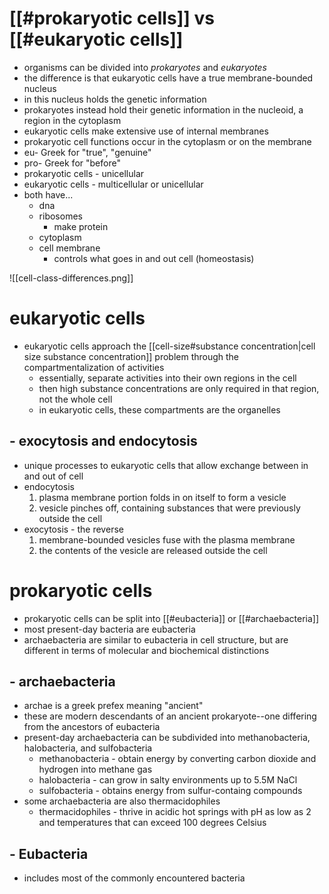 # [[#prokaryotic cells]] vs [[#eukaryotic cells]]
* organisms can be divided into *prokaryotes* and *eukaryotes*
* the difference is that eukaryotic cells have a true membrane-bounded nucleus
* in this nucleus holds the genetic information
* prokaryotes instead hold their genetic information in the nucleoid, a region in the cytoplasm 
* eukaryotic cells make extensive use of internal membranes
* prokaryotic cell functions occur in the cytoplasm or on the membrane
* eu- Greek for "true", "genuine"
* pro- Greek for "before"
* prokaryotic cells - unicellular
* eukaryotic cells - multicellular or unicellular
* both have...
	* dna
	* ribosomes
		* make protein
	* cytoplasm
	* cell membrane
		* controls what goes in and out cell (homeostasis)

![[cell-class-differences.png]]

# eukaryotic cells
* eukaryotic cells approach the [[cell-size#substance concentration|cell size substance concentration]] problem through the compartmentalization of activities
	* essentially, separate activities into their own regions in the cell
	* then high substance concentrations are only required in that region, not the whole cell
	* in eukaryotic cells, these compartments are the organelles

## - exocytosis and endocytosis
* unique processes to eukaryotic cells that allow exchange between in and out of cell
* endocytosis
	1. plasma membrane portion folds in on itself to form a vesicle
	2. vesicle pinches off, containing substances that were previously outside the cell
* exocytosis - the reverse
	1. membrane-bounded vesicles fuse with the plasma membrane
	2. the contents of the vesicle are released outside the cell

# prokaryotic cells
* prokaryotic cells can be split into [[#eubacteria]] or [[#archaebacteria]]
* most present-day bacteria are eubacteria
* archaebacteria are similar to eubacteria in cell structure, but are different in terms of molecular and biochemical distinctions

## - archaebacteria
* archae is a greek prefex meaning "ancient"
* these are modern descendants of an ancient prokaryote--one differing from the ancestors of eubacteria
* present-day archaebacteria can be subdivided into methanobacteria, halobacteria, and sulfobacteria
	* methanobacteria - obtain energy by converting carbon dioxide and hydrogen into methane gas
	* halobacteria - can grow in salty environments up to 5.5M NaCl
	* sulfobacteria - obtains energy from sulfur-containg compounds
* some archaebacteria are also thermacidophiles
	* thermacidophiles - thrive in acidic hot springs with pH as low as 2 and temperatures that can exceed 100 degrees Celsius

## - Eubacteria
* includes most of the commonly encountered bacteria

